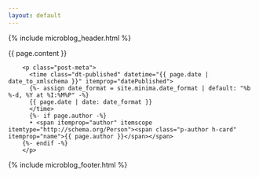 ```yaml
---
layout: default
---
```


{% include microblog_header.html %}

<article class="post h-entry">

<p class="e-content microblog">{{ page.content }}</p>

        <p class="post-meta">
          <time class="dt-published" datetime="{{ page.date | date_to_xmlschema }}" itemprop="datePublished">
          {%- assign date_format = site.minima.date_format | default: "%b %-d, %Y at %I:%M%P" -%}
          {{ page.date | date: date_format }}
          </time>
          {%- if page.author -%}
          • <span itemprop="author" itemscope itemtype="http://schema.org/Person"><span class="p-author h-card" itemprop="name">{{ page.author }}</span></span>
        {%- endif -%}
        </p>

<a class="u-url" href="{{ page.url | relative_url }}" hidden></a>
</article>

{% include microblog_footer.html %}
